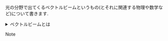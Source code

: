 光の分野で出てくるベクトルビームというもの(とそれに関連する物理や数学など)について書きます.

<details>

<summary>ベクトルビームとは</summary>

光は電磁波の一種であるので進行方向と垂直に電場(と磁場)が振動しながら伝播していきます.通常のビーム(ここではスカラービームと呼びます)はビーム面内のすべての位置で振動方向が同じです.直線偏光だけでなく円偏光など伝播によって振動方向が変わるものもスカラービームと呼びます.なぜなら今考えているのはビーム面内,つまりz軸正の方向に光が伝播しているとしてある位置zでのx-y平面での振動方向が一様か一様でないかを考えているからです.円偏光は振動方向が変化していきますがそれはzの位置が変わったとき(時間変化を見た時)だからです。

直線偏光や円偏光はジョーンズベクトルで表すと定数ベクトルになりますがベクトルビームでは位置による自由度が生まれます.これにより場所によって偏光方向が異なります.

</details>

> [!NOTE]
